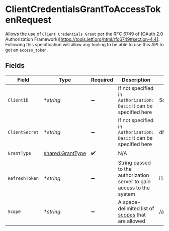 # ClientCredentialsGrantToAccessTokenRequest

Allows the use of `Client Credentials Grant` per the RFC 6749 of (OAuth 2.0 Authorization Framework)[https://tools.ietf.org/html/rfc6749#section-4.4]. Following this specification will allow any tooling to be able to use this API to get an `access_token`.


## Fields

| Field                                                                                                             | Type                                                                                                              | Required                                                                                                          | Description                                                                                                       | Example                                                                                                           |
| ----------------------------------------------------------------------------------------------------------------- | ----------------------------------------------------------------------------------------------------------------- | ----------------------------------------------------------------------------------------------------------------- | ----------------------------------------------------------------------------------------------------------------- | ----------------------------------------------------------------------------------------------------------------- |
| `ClientID`                                                                                                        | **string*                                                                                                         | :heavy_minus_sign:                                                                                                | If not specified in `Authorization: Basic` it can be specified here                                               | 5clTR_MdVrrkgxw2                                                                                                  |
| `ClientSecret`                                                                                                    | **string*                                                                                                         | :heavy_minus_sign:                                                                                                | If not specified in `Authorization: Basic` it can be specified here                                               | dNC-hg7sVm22jc3g_Eogtyu0_1Mqh_4-                                                                                  |
| `GrantType`                                                                                                       | [shared.GrantType](../../models/shared/granttype.md)                                                              | :heavy_check_mark:                                                                                                | N/A                                                                                                               |                                                                                                                   |
| `RefreshToken`                                                                                                    | **string*                                                                                                         | :heavy_minus_sign:                                                                                                | String passed to the authorization server to gain access to the system                                            | i1qxz68gu50zp4i8ceyxqogmq7y0yienm52351c6...                                                                       |
| `Scope`                                                                                                           | **string*                                                                                                         | :heavy_minus_sign:                                                                                                | A space-delimited list of [scopes](https://docs.moov.io/guides/developer-tools/api-keys/scopes/) that are allowed | /accounts.write                                                                                                   |